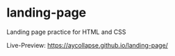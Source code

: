 # landing-page
Landing page practice for HTML and CSS

Live-Preview: https://aycollapse.github.io/landing-page/